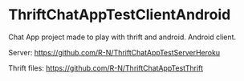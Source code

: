 # ThriftChatAppTestClientAndroid
Chat App project made to play with thrift and android. Android client.

Server: https://github.com/R-N/ThriftChatAppTestServerHeroku

Thrift files: https://github.com/R-N/ThriftChatAppTestThrift
